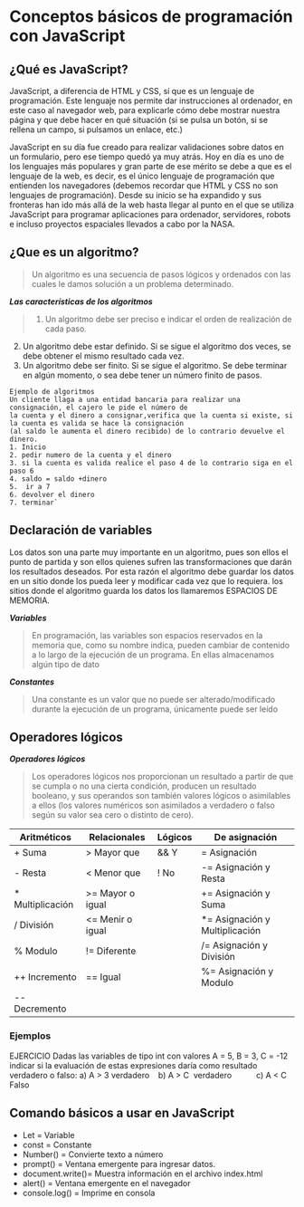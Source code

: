 
# Conceptos básicos de programación con JavaScript

## ¿Qué es JavaScript?
JavaScript, a diferencia de HTML y CSS, sí que es un lenguaje de programación. Este lenguaje nos permite dar instrucciones al ordenador, en este caso al navegador web, para explicarle cómo debe mostrar nuestra página y que debe hacer en qué situación (si se pulsa un botón, si se rellena un campo, si pulsamos un enlace, etc.)

JavaScript en su día fue creado para realizar validaciones sobre datos en un formulario, pero ese tiempo quedó ya muy atrás. Hoy en día es uno de los lenguajes más populares y gran parte de ese mérito se debe a que es el lenguaje de la web, es decir, es el único lenguaje de programación que entienden los navegadores (debemos recordar que HTML y CSS no son lenguajes de programación). Desde su inicio se ha expandido y sus fronteras han ido más allá de la web hasta llegar al punto en el que se utiliza JavaScript para programar aplicaciones para ordenador, servidores, robots e incluso proyectos espaciales llevados a cabo por la NASA.

## ¿Que es un algoritmo?
>Un algoritmo es una secuencia de pasos lógicos y ordenados con las cuales le damos solución a un problema determinado.

***Las características de los algoritmos***
>1. Un algoritmo debe ser preciso e indicar el orden de realización de cada paso.
 2. Un algoritmo debe estar definido. Si se sigue el algoritmo dos veces, se debe obtener el mismo resultado cada vez.
 3. Un algoritmo debe ser finito. Si se sigue el algoritmo. Se debe terminar en algún momento, o sea debe tener un número finito de pasos.

~~~
Ejemplo de algoritmos 
Un cliente llaga a una entidad bancaria para realizar una consignación, el cajero le pide el número de
la cuenta y el dinero a consignar,verifica que la cuenta si existe, si la cuenta es valida se hace la consignación
(al saldo le aumenta el dinero recibido) de lo contrario devuelve el dinero.
1. Inicio
2. pedir numero de la cuenta y el dinero
3. si la cuenta es valida realice el paso 4 de lo contrario siga en el paso 6
4. saldo = saldo +dinero
5.  ir a 7
6. devolver el dinero
7. terminar`
~~~

## Declaración de variables
Los datos son una parte muy importante en un algoritmo, pues son ellos el punto de partida y son ellos quienes sufren las transformaciones que darán los resultados deseados. Por esta razón el algoritmo debe guardar los datos en un sitio donde los pueda  leer  y modificar cada vez que lo requiera. los sitios donde el algoritmo guarda los datos los llamaremos ESPACIOS DE MEMORIA.

***Variables***
>En programación, las variables son espacios reservados en la memoria que, como su nombre indica, pueden cambiar de contenido a lo largo de la ejecución de un programa. En ellas almacenamos algún tipo de dato

***Constantes***
>Una constante es un valor que no puede ser alterado/modificado durante la ejecución de un programa, únicamente puede ser leído

## Operadores lógicos

***Operadores lógicos***
>Los operadores lógicos nos proporcionan un resultado a partir de que se cumpla o no una cierta condición, producen un resultado booleano, y sus operandos son también valores lógicos o asimilables a ellos (los valores numéricos son asimilados a verdadero o falso según su valor sea cero o distinto de cero).

| Aritméticos      | Relacionales     | Lógicos | De asignación                  |
| ---------------- | -------------    | ------- | ------------------------------ |
| + Suma           | > Mayor que      | && Y    |  = Asignación                  |
| - Resta          | < Menor que      | ! No    | -= Asignación y Resta          |
| * Multiplicación | >= Mayor o igual |         | += Asignación y Suma           |
| / División       | <= Menir o igual |         | *= Asignación y Multiplicación |
| % Modulo         | != Diferente     |         | /= Asignación y División       |
| ++ Incremento    | == Igual         |         | %= Asignación y Modulo         |
| -- Decremento    |                  |         |                                |

### Ejemplos
EJERCICIO
Dadas las variables de tipo int con valores A = 5, B = 3, C = -12 indicar si la evaluación de estas expresiones daría como resultado verdadero o falso:
a) A > 3 verdadero      b) A > C  verdadero           c) A < C Falso


## Comando básicos a usar en JavaScript
- Let = Variable 
- const = Constante
- Number() = Convierte texto a número
- prompt() = Ventana emergente para ingresar datos.
- document.write()= Muestra información en el archivo index.html
- alert() = Ventana emergente en el navegador
- console.log() = Imprime en consola

